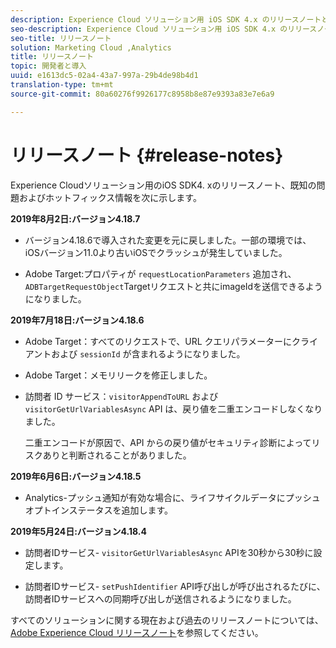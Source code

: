 ```yaml
---
description: Experience Cloud ソリューション用 iOS SDK 4.x のリリースノートと既知の問題です。
seo-description: Experience Cloud ソリューション用 iOS SDK 4.x のリリースノートと既知の問題です。
seo-title: リリースノート
solution: Marketing Cloud ,Analytics
title: リリースノート
topic: 開発者と導入
uuid: e1613dc5-02a4-43a7-997a-29b4de98b4d1
translation-type: tm+mt
source-git-commit: 80a60276f9926177c8958b8e87e9393a83e7e6a9

---
```



# リリースノート {#release-notes}

Experience Cloudソリューション用のiOS SDK4. xのリリースノート、既知の問題およびホットフィックス情報を次に示します。

**2019年8月2日:バージョン4.18.7**

* バージョン4.18.6で導入された変更を元に戻しました。一部の環境では、iOSバージョン11.0より古いiOSでクラッシュが発生していました。

* Adobe Target:プロパティが `requestLocationParameters` 追加され、 `ADBTargetRequestObject`Targetリクエストと共にimageIdを送信できるようになりました。

**2019年7月18日:バージョン4.18.6**

* Adobe Target：すべてのリクエストで、URL クエリパラメーターにクライアントおよび `sessionId` が含まれるようになりました。
* Adobe Target：メモリリークを修正しました。
* 訪問者 ID サービス：`visitorAppendToURL` および `visitorGetUrlVariablesAsync` API は、戻り値を二重エンコードしなくなりました。 

   二重エンコードが原因で、API からの戻り値がセキュリティ診断によってリスクありと判断されることがありました。

**2019年6月6日:バージョン4.18.5**

* Analytics-プッシュ通知が有効な場合に、ライフサイクルデータにプッシュオプトインステータスを追加します。

**2019年5月24日:バージョン4.18.4**

* 訪問者IDサービス-
   `visitorGetUrlVariablesAsync` APIを30秒から30秒に設定します。

* 訪問者IDサービス- `setPushIdentifier` API呼び出しが呼び出されるたびに、訪問者IDサービスへの同期呼び出しが送信されるようになりました。

すべてのソリューションに関する現在および過去のリリースノートについては、[Adobe Experience Cloud リリースノート](https://marketing.adobe.com/resources/help/en_US/whatsnew/)を参照してください。
